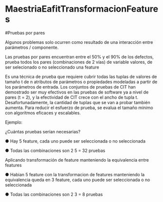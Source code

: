 # MaestriaEafitTransformacionFeatures

#Pruebas por pares

Algunos problemas solo ocurren como resultado de una interacción entre parámetros / componente.

Las pruebas por pares encuentran entre el 50% y el 90% de los defectos, prueba todos los pares (combinaciones de 2 vías) de variable valores, de ser selecionado o no seleccionado una feature

Es una técnica de prueba que requiere cubrir todas las tuplas de valores de tamaño t de n atributos de parámetros o propiedades modeladas a partir de los parámetros de entrada. Los conjuntos de pruebas de CIT han demostrado ser muy efectivos en las pruebas de software ya a nivel de pares (t = 2), y la efectividad de CIT crece con el ancho de tupla t. Desafortunadamente, la cantidad de tuplas que se van a probar también aumenta. Para reducir el esfuerzo de prueba, se evalua el tamaño mínimo con algoritmos eficaces y escalables.

Ejemplo:

¿Cuántas pruebas serían necesarias?

● Hay 5 feature, cada uno puede ser seleccionada o no seleccionada

● Todas las combinaciones son 2 5 = 32 pruebas

Aplicando transformación de feature manteniendo la equivalencia entre features

● Habian 5 feature con la transformacion de features manteniendo la equivalencia queda en 3 feature, cada uno puede ser seleccionada o no seleccionada

● Todas las combinaciones son 2 3 = 8 pruebas
